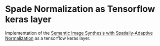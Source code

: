 # Spade Normalization as Tensorflow keras layer

Implementation of the [Semantic Image Synthesis with Spatially-Adaptive Normalization](https://arxiv.org/abs/1903.07291) as a tensorflow keras layer.
